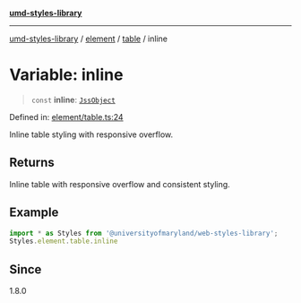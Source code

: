 [**umd-styles-library**](../../../../README.md)

***

[umd-styles-library](../../../../modules.md) / [element](../../../README.md) / [table](../README.md) / inline

# Variable: inline

> `const` **inline**: [`JssObject`](../../../../utilities/namespaces/transform/type-aliases/JssObject.md)

Defined in: [element/table.ts:24](https://github.com/UMD-Digital/design-system/blob/ada30a44686a89a90941bbd44a6f156101fc9b44/packages/styles/source/element/table.ts#L24)

Inline table styling with responsive overflow.

## Returns

Inline table with responsive overflow and consistent styling.

## Example

```typescript
import * as Styles from '@universityofmaryland/web-styles-library';
Styles.element.table.inline
```

## Since

1.8.0

